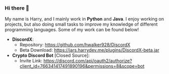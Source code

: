 ### Hi there 👋

My name is Harry, and I mainly work in **Python** and **Java**. I enjoy working on projects, but also doing small tasks to improve my knowledge of different programming languages. Some of my work can be found below!

- **DiscordX**:
    - Repository: https://github.com/hwalker928/DiscordX
    - Beta Download: https://jars.harrydev.me/plugins/DiscordX-beta.jar
- **Crypto Discord Bot** [Closed Source]:
    - Invite Link: https://discord.com/api/oauth2/authorize?client_id=766341417491890196&permissions=8&scope=bot